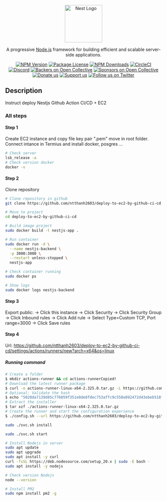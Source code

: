 <p align="center">
  <a href="http://nestjs.com/" target="blank"><img src="https://nestjs.com/img/logo-small.svg" width="120" alt="Nest Logo" /></a>
</p>

[circleci-image]: https://img.shields.io/circleci/build/github/nestjs/nest/master?token=abc123def456
[circleci-url]: https://circleci.com/gh/nestjs/nest

  <p align="center">A progressive <a href="http://nodejs.org" target="_blank">Node.js</a> framework for building efficient and scalable server-side applications.</p>
    <p align="center">
<a href="https://www.npmjs.com/~nestjscore" target="_blank"><img src="https://img.shields.io/npm/v/@nestjs/core.svg" alt="NPM Version" /></a>
<a href="https://www.npmjs.com/~nestjscore" target="_blank"><img src="https://img.shields.io/npm/l/@nestjs/core.svg" alt="Package License" /></a>
<a href="https://www.npmjs.com/~nestjscore" target="_blank"><img src="https://img.shields.io/npm/dm/@nestjs/common.svg" alt="NPM Downloads" /></a>
<a href="https://circleci.com/gh/nestjs/nest" target="_blank"><img src="https://img.shields.io/circleci/build/github/nestjs/nest/master" alt="CircleCI" /></a>
<a href="https://discord.gg/G7Qnnhy" target="_blank"><img src="https://img.shields.io/badge/discord-online-brightgreen.svg" alt="Discord"/></a>
<a href="https://opencollective.com/nest#backer" target="_blank"><img src="https://opencollective.com/nest/backers/badge.svg" alt="Backers on Open Collective" /></a>
<a href="https://opencollective.com/nest#sponsor" target="_blank"><img src="https://opencollective.com/nest/sponsors/badge.svg" alt="Sponsors on Open Collective" /></a>
  <a href="https://paypal.me/kamilmysliwiec" target="_blank"><img src="https://img.shields.io/badge/Donate-PayPal-ff3f59.svg" alt="Donate us"/></a>
    <a href="https://opencollective.com/nest#sponsor"  target="_blank"><img src="https://img.shields.io/badge/Support%20us-Open%20Collective-41B883.svg" alt="Support us"></a>
  <a href="https://twitter.com/nestframework" target="_blank"><img src="https://img.shields.io/twitter/follow/nestframework.svg?style=social&label=Follow" alt="Follow us on Twitter"></a>
</p>

## Description

Instruct deploy Nestjs Github Action CI/CD + EC2

### All steps

#### Step 1

Create EC2 instance and copy file key pair ".pem" move in root folder.
Connect intance in Termius and install docker, posgres ...

```bash
# Check server
lsb_release -a
# Check version docker
docker -v
```

#### Step 2

Clone repository

```bash
# Clone repository in github
git clone https://github.com/ntthanh2603/deploy-to-ec2-by-github-ci-cd.git

# Move to project
cd deploy-to-ec2-by-github-ci-cd

# Build image project
sudo docker build -t nestjs-app .

# Run container
sudo docker run -d \
  --name nestjs-backend \
  -p 3000:3000 \
  --restart unless-stopped \
  nestjs-app

# Check container running
sudo docker ps

# Show logs
sudo docker logs nestjs-backend
```

#### Step 3

Export public:
-> Click this instance -> Click Security -> Click Security Group
-> Click Inbound rules -> Click Add rule -> Select Type=Custom TCP, Port range=3000
-> Click Save rules

#### Step 4

Url: https://github.com/ntthanh2603/deploy-to-ec2-by-github-ci-cd/settings/actions/runners/new?arch=x64&os=linux

##### Running command

```bash
# Create a folder
$ mkdir actions-runner && cd actions-runnerCopied!
# Download the latest runner package
$ curl -o actions-runner-linux-x64-2.325.0.tar.gz -L https://github.com/actions/runner/releases/download/v2.325.0/actions-runner-linux-x64-2.325.0.tar.gzCopied!
# Optional: Validate the hash
$ echo "5020da7139d85c776059f351e0de8fdec753affc9c558e892472d43ebeb518f4  actions-runner-linux-x64-2.325.0.tar.gz" | shasum -a 256 -cCopied!
# Extract the installer
$ tar xzf ./actions-runner-linux-x64-2.325.0.tar.gz
# Create the runner and start the configuration experience
$ ./config.sh --url https://github.com/ntthanh2603/deploy-to-ec2-by-github-ci-cd --token BK5GQLUHGIMFIO2UFQPUCRDIMPLY2

sudo ./svc.sh install

sudo ./svc.sh start

# Install Nodejs in server
sudo apt update
sudo apt upgrade
sudo apt install -y curl
curl -fsSL https://deb.nodesource.com/setup_20.x | sudo -E bash -
sudo apt install -y nodejs

# Check version Nodejs
node --version

# Install PM2
sudo npm install pm2 -g
```
